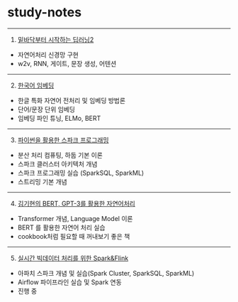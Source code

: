 # study-notes

---

1. [밑바닥부터 시작하는 딥러닝2](https://product.kyobobook.co.kr/detail/S000001810145)
- 자연어처리 신경망 구현
- w2v, RNN, 게이트, 문장 생성, 어텐션

---

2. [한국어 임베딩](https://ebook-product.kyobobook.co.kr/dig/epd/ebook/E000002940830)
- 한글 특화 자연어 전처리 및 임베딩 방법론
- 단어/문장 단위 임베딩
- 임베딩 파인 튜닝, ELMo, BERT

---

3. [파이썬을 활용한 스파크 프로그래밍](https://product.kyobobook.co.kr/detail/S000001804839)
- 분산 처리 컴퓨팅, 하둡 기본 이론
- 스파크 클러스터 아키텍처 개념
- 스파크 프로그래밍 실습 (SparkSQL, SparkML)
- 스트리밍 기본 개념

---

4. [김기현의 BERT, GPT-3를 활용한 자연어처리](https://fastcampus.co.kr/data_online_bertgpt3)
- Transformer 개념, Language Model 이론
- BERT 를 활용한 자연어 처리 실습
- cookbook처럼 필요할 때 꺼내보기 좋은 책

---

5. [실시간 빅데이터 처리를 위한 Spark&Flink](https://fastcampus.co.kr/data_online_flink)
- 아파치 스파크 개념 및 실습(Spark Cluster, SparkSQL, SparkML)
- Airflow 파이프라인 실습 및 Spark 연동
- 진행 중

